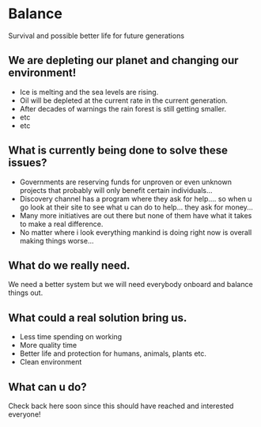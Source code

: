 # Balance
Survival and possible better life for future generations

## We are depleting our planet and changing our environment!

* Ice is melting and the sea levels are rising.
* Oil will be depleted at the current rate in the current generation.
* After decades of warnings the rain forest is still getting smaller.
* etc
* etc

## What is currently being done to solve these issues?

* Governments are reserving funds for unproven or even unknown projects that probably will only benefit certain individuals...
* Discovery channel has a program where they ask for help.... so when u go look at their site to see what u can do to help... they ask for money...
* Many more initiatives are out there but none of them have what it takes to make a real difference.
* No matter where i look everything mankind is doing right now is overall making things worse...

## What do we really need.

We need a better system but we will need everybody onboard and balance things out.

## What could a real solution bring us.

* Less time spending on working
* More quality time
* Better life and protection for humans, animals, plants etc.
* Clean environment

## What can u do?

Check back here soon since this should have reached and interested everyone!
